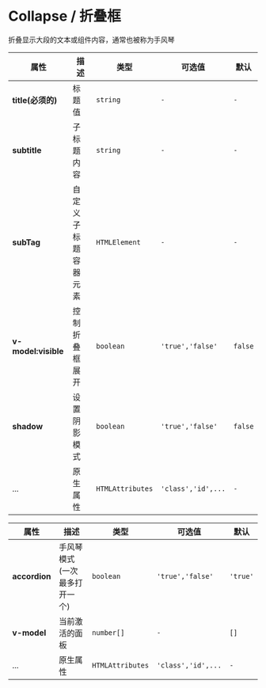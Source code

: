 # Collapse / 折叠框

折叠显示大段的文本或组件内容，通常也被称为手风琴

<playground
  title="默认的"
  desc="默认只展示标题"
  name="ex-collapse-default"
/>

<playground
  title="展开的"
  desc="指定初始时如何显示组件"
  name="ex-collapse-visible"
/>

<playground
  title="阴影"
  desc="给折叠框设置阴影凸显层级"
  name="ex-collapse-shadow"
/>

<playground
  title="手风琴"
  desc="一组具有手风琴效果的折叠框"
  name="ex-collapse-accordion"
/>

<attributes>

<attributes-title title="Collapse Props" />

| 属性                | 描述                 | 类型             | 可选值             | 默认    |
| ------------------- | -------------------- | ---------------- | ------------------ | ------- |
| **title(必须的)**   | 标题值               | `string`         | `-`                | `-`     |
| **subtitle**        | 子标题内容           | `string`         | `-`                | `-`     |
| **subTag**          | 自定义子标题容器元素 | `HTMLElement`    | `-`                | `-`     |
| **v-model:visible** | 控制折叠框展开       | `boolean`        | `'true','false'`   | `false` |
| **shadow**          | 设置阴影模式         | `boolean`        | `'true','false'`   | `false` |
| ...                 | 原生属性             | `HTMLAttributes` | `'class','id',...` | `-`     |

</attributes>

<attributes>

<attributes-title title="CollapseGroup Props" />

| 属性          | 描述                          | 类型             | 可选值             | 默认     |
| ------------- | ----------------------------- | ---------------- | ------------------ | -------- |
| **accordion** | 手风琴模式 (一次最多打开一个) | `boolean`        | `'true','false'`   | `'true'` |
| **v-model**   | 当前激活的面板                | `number[]`       | `-`                | `[]`     |
| ...           | 原生属性                      | `HTMLAttributes` | `'class','id',...` | `-`      |

</attributes>
